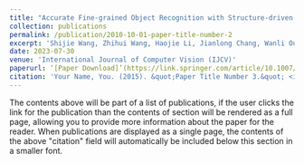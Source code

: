 ```yaml
---
title: "Accurate Fine-grained Object Recognition with Structure-driven Relation Graph Networks"
collection: publications
permalink: /publication/2010-10-01-paper-title-number-2
excerpt: 'Shijie Wang, Zhihui Wang, Haojie Li, Jianlong Chang, Wanli Ouyang, Qi Tian'
date: 2023-07-30
venue: 'International Journal of Computer Vision (IJCV)'
paperurl: ‘[Paper Download]’(https://link.springer.com/article/10.1007/s11263-023-01873-z)
citation: 'Your Name, You. (2015). &quot;Paper Title Number 3.&quot; <i>Journal 1</i>. 1(3).'
---
```


The contents above will be part of a list of publications, if the user clicks the link for the publication than the contents of section will be rendered as a full page, allowing you to provide more information about the paper for the reader. When publications are displayed as a single page, the contents of the above "citation" field will automatically be included below this section in a smaller font.
